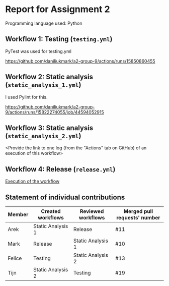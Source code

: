 # Report for Assignment 2

Programming language used: Python

## Workflow 1: Testing (`testing.yml`)

PyTest was used for testing.yml

https://github.com/daniliukmark/a2-group-9/actions/runs/15850860455

## Workflow 2: Static analysis (`static_analysis_1.yml`)

I used Pylint for this.

https://github.com/daniliukmark/a2-group-9/actions/runs/15822274055/job/44594052915

## Workflow 3: Static analysis (`static_analysis_2.yml`)

<Inform which tool is used to perform code quality check with static analysis.>

<Provide the link to one log (from the "Actions" tab on GitHub) of an execution of this workflow>

## Workflow 4: Release (`release.yml`)

[Execution of the workflow](https://github.com/daniliukmark/a2-group-9/actions/runs/15822274053)

## Statement of individual contributions

<Write what each group member did. Use the following table for that and add additional text under it if you see fit.>

| Member | Created workflows | Reviewed workflows | Merged pull requests' number |
| --- | --- | --- | --- |
| Arek|Static Analysis 1 |Release |#11 |
| Mark|Release |Static Analysis 1 |#10 |
| Felice|Testing |Static Analysis 2 |#13 |
| Tijn|Static Analysis 2 |Testing |#19 |
